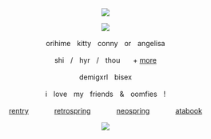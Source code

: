 &nbsp;
<div align="center">

![](https://komarev.com/ghpvc/?username=moidix&label=★&color=bde7d6&abbreviated=true)

![](https://file.garden/Z0hvJAtLHjiPEoj3/orikittyhime.gif)

orihimeㅤkittyㅤconnyㅤorㅤangelisa

shiㅤ/ㅤhyrㅤ/ㅤthouㅤㅤ+ [more](https://pronouns.cc/@clinically)

demigxrlㅤbisex

iㅤloveㅤmyㅤfriendsㅤ&ㅤoomfiesㅤ!

[rentry](https://rentry.co/wrecked)ㅤㅤㅤㅤ[retrospring](https://retrospring.net/@chiisakute)ㅤㅤㅤㅤ[neospring](https://neospring.org/@clinical)ㅤㅤㅤㅤ[atabook](https://tojis.atabook.org)
 
![](https://spotify-github-profile.kittinanx.com/api/view.svg?uid=314mkicxlkkdu2xbfq5sn4qlspni&cover_image=false&theme=default&show_offline=false&background_color=121212&interchange=true&bar_color=d09951)
<div>
